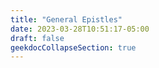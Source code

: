 ```yaml
---
title: "General Epistles"
date: 2023-03-28T10:51:17-05:00
draft: false
geekdocCollapseSection: true
---
```


